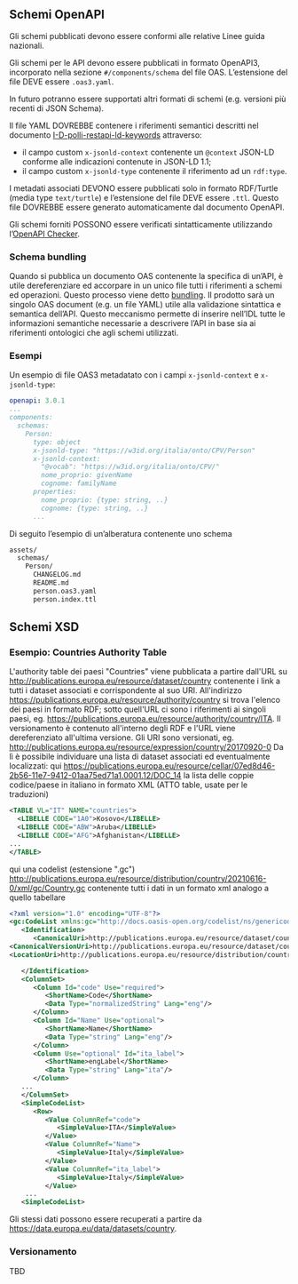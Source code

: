 ## Schemi OpenAPI

Gli schemi pubblicati devono essere conformi alle relative Linee guida nazionali.

Gli schemi per le API devono essere pubblicati in formato OpenAPI3, incorporato nella sezione `#/components/schema` del file OAS.
L’estensione del file DEVE essere `.oas3.yaml`.

In futuro potranno essere supportati altri formati di schemi (e.g. versioni più recenti di JSON Schema).

Il file YAML DOVREBBE contenere i riferimenti semantici descritti nel documento [I-D-polli-restapi-ld-keywords](https://datatracker.ietf.org/doc/draft-polli-restapi-ld-keywords/)
attraverso:

- il campo custom `x-jsonld-context` contenente un `@context` JSON-LD conforme alle indicazioni contenute in JSON-LD 1.1;
- il campo custom `x-jsonld-type` contenente il riferimento ad un `rdf:type`.

I metadati associati DEVONO essere pubblicati solo in formato RDF/Turtle (media type `text/turtle`)
e l’estensione del file DEVE essere `.ttl`.
Questo file DOVREBBE essere generato automaticamente dal documento OpenAPI.

Gli schemi forniti POSSONO essere verificati sintatticamente utilizzando l’[OpenAPI Checker](https://github.com/italia/api-oas-checker).

### Schema bundling

Quando si pubblica un documento OAS contenente la specifica di un’API,
è utile dereferenziare ed accorpare in un unico file tutti i riferimenti
a schemi ed operazioni.
Questo processo viene detto [bundling](https://json-schema.org/understanding-json-schema/structuring.html#bundling).
Il prodotto sarà un singolo OAS document (e.g. un file YAML) utile alla validazione sintattica e semantica
dell’API.
Questo meccanismo permette di inserire nell’IDL tutte le informazioni semantiche necessarie
a descrivere l’API in base sia ai riferimenti ontologici che agli schemi utilizzati.

### Esempi

Un esempio di file OAS3 metadatato con i campi `x-jsonld-context` e `x-jsonld-type`:

```yaml
openapi: 3.0.1
...
components:
  schemas:
    Person:
      type: object
      x-jsonld-type: "https://w3id.org/italia/onto/CPV/Person"
      x-jsonld-context:
        "@vocab": "https://w3id.org/italia/onto/CPV/"
        nome_proprio: givenName
        cognome: familyName
      properties:
        nome_proprio: {type: string, ..}
        cognome: {type: string, ..}
      ...
```


Di seguito l’esempio di un’alberatura contenente uno schema

```bash
assets/
  schemas/
    Person/
      CHANGELOG.md
      README.md
      person.oas3.yaml
      person.index.ttl
```


## Schemi XSD

### Esempio: Countries Authority Table

L'authority table dei paesi "Countries" viene pubblicata a partire dall'URL su http://publications.europa.eu/resource/dataset/country contenente i link a tutti i dataset associati e corrispondente al suo URI.
All'indirizzo https://publications.europa.eu/resource/authority/country si trova l'elenco dei paesi in formato RDF; sotto quell'URL ci sono i riferimenti ai singoli paesi, eg. https://publications.europa.eu/resource/authority/country/ITA.
Il versionamento è contenuto all'interno degli RDF e l'URL viene dereferenziato all'ultima versione.
Gli URI sono versionati, eg. http://publications.europa.eu/resource/expression/country/20170920-0
Da lì è possibile individuare una lista di dataset associati ed eventualmente localizzati:
qui https://publications.europa.eu/resource/cellar/07ed8d46-2b56-11e7-9412-01aa75ed71a1.0001.12/DOC_14 la lista delle coppie codice/paese in italiano in formato XML (ATTO table, usate per le traduzioni)

```xml
<TABLE VL="IT" NAME="countries">
  <LIBELLE CODE="1A0">Kosovo</LIBELLE>
  <LIBELLE CODE="ABW">Aruba</LIBELLE>
  <LIBELLE CODE="AFG">Afghanistan</LIBELLE>
...
</TABLE>
```

qui una codelist (estensione ".gc") http://publications.europa.eu/resource/distribution/country/20210616-0/xml/gc/Country.gc contenente tutti i dati in un formato xml analogo a quello tabellare

```xml
<?xml version="1.0" encoding="UTF-8"?>
<gc:CodeList xmlns:gc="http://docs.oasis-open.org/codelist/ns/genericode/1.0/">
   <Identification>
      <CanonicalUri>http://publications.europa.eu/resource/dataset/country</CanonicalUri>
<CanonicalVersionUri>http://publications.europa.eu/resource/dataset/country/20210616-0</CanonicalVersionUri>
<LocationUri>http://publications.europa.eu/resource/distribution/country/20210616-0/xml/gc/Country.gc</LocationUri>

   </Identification>
   <ColumnSet>
      <Column Id="code" Use="required">
         <ShortName>Code</ShortName>
         <Data Type="normalizedString" Lang="eng"/>
      </Column>
      <Column Id="Name" Use="optional">
         <ShortName>Name</ShortName>
         <Data Type="string" Lang="eng"/>
      </Column>
      <Column Use="optional" Id="ita_label">
         <ShortName>engLabel</ShortName>
         <Data Type="string" Lang="ita"/>
      </Column>
   ...
   </ColumnSet>
   <SimpleCodeList>
      <Row>
         <Value ColumnRef="code">
            <SimpleValue>ITA</SimpleValue>
         </Value>
         <Value ColumnRef="Name">
            <SimpleValue>Italy</SimpleValue>
         </Value>
         <Value ColumnRef="ita_label">
            <SimpleValue>Italy</SimpleValue>
         </Value>
    ...
   <SimpleCodeList>
```

Gli stessi dati possono essere recuperati  a partire da https://data.europa.eu/data/datasets/country.



### Versionamento

TBD
